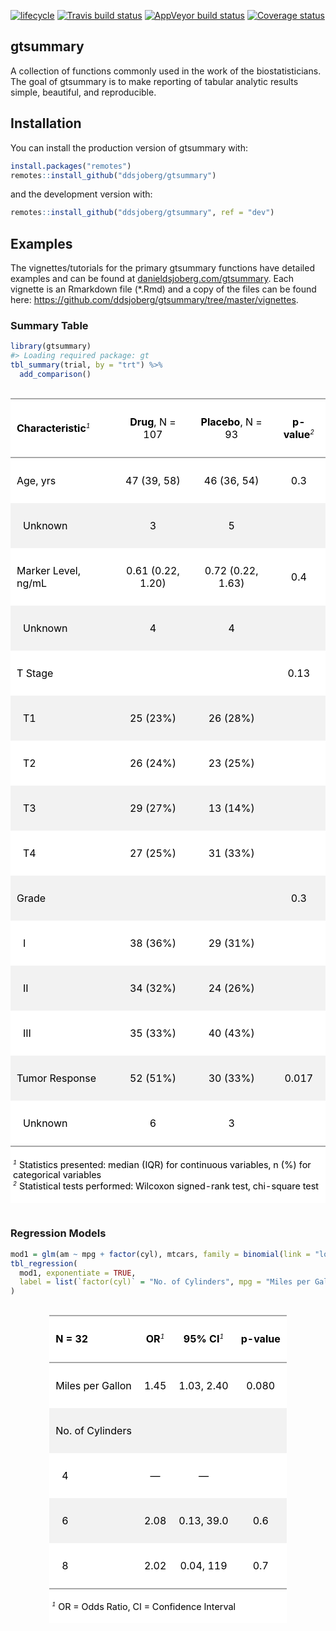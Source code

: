 
<!-- README.md is generated from README.Rmd. Please edit that file -->

[![lifecycle](https://img.shields.io/badge/lifecycle-experimental-orange.svg)](https://www.tidyverse.org/lifecycle/#experimental)
[![Travis build
status](https://travis-ci.org/ddsjoberg/gtsummary.svg?branch=master)](https://travis-ci.org/ddsjoberg/gtsummary)
[![AppVeyor build
status](https://ci.appveyor.com/api/projects/status/github/ddsjoberg/gtsummary?branch=master&svg=true)](https://ci.appveyor.com/project/ddsjoberg/gtsummary)
[![Coverage
status](https://codecov.io/gh/ddsjoberg/gtsummary/branch/master/graph/badge.svg)](https://codecov.io/github/ddsjoberg/gtsummary?branch=master)

## gtsummary

A collection of functions commonly used in the work of the
biostatisticians. The goal of gtsummary is to make reporting of tabular
analytic results simple, beautiful, and
reproducible.  
<!-- Update the list of contributors from the git shell `git shortlog -s -n` -->

## Installation

You can install the production version of gtsummary with:

``` r
install.packages("remotes")
remotes::install_github("ddsjoberg/gtsummary")
```

and the development version with:

``` r
remotes::install_github("ddsjoberg/gtsummary", ref = "dev")
```

## Examples

The vignettes/tutorials for the primary gtsummary functions have
detailed examples and can be found at
[danieldsjoberg.com/gtsummary](http://www.danieldsjoberg.com/gtsummary).
Each vignette is an Rmarkdown file (\*.Rmd) and a copy of the files can
be found here:
<https://github.com/ddsjoberg/gtsummary/tree/master/vignettes>.

### Summary Table

``` r
library(gtsummary)
#> Loading required package: gt
tbl_summary(trial, by = "trt") %>% 
  add_comparison() 
```

<!--html_preserve-->

<style>html {
  font-family: -apple-system, BlinkMacSystemFont, 'Segoe UI', Roboto, Oxygen, Ubuntu, Cantarell, 'Helvetica Neue', 'Fira Sans', 'Droid Sans', Arial, sans-serif;
}

#xcjnhjqggs .gt_table {
  display: table;
  border-collapse: collapse;
  margin-left: auto;
  margin-right: auto;
  color: #000000;
  font-size: 16px;
  background-color: #FFFFFF;
  /* table.background.color */
  width: auto;
  /* table.width */
  border-top-style: solid;
  /* table.border.top.style */
  border-top-width: 2px;
  /* table.border.top.width */
  border-top-color: #A8A8A8;
  /* table.border.top.color */
}

#xcjnhjqggs .gt_heading {
  background-color: #FFFFFF;
  /* heading.background.color */
  border-bottom-color: #FFFFFF;
}

#xcjnhjqggs .gt_title {
  color: #000000;
  font-size: 125%;
  /* heading.title.font.size */
  padding-top: 4px;
  /* heading.top.padding */
  padding-bottom: 1px;
  border-bottom-color: #FFFFFF;
  border-bottom-width: 0;
}

#xcjnhjqggs .gt_subtitle {
  color: #000000;
  font-size: 85%;
  /* heading.subtitle.font.size */
  padding-top: 1px;
  padding-bottom: 4px;
  /* heading.bottom.padding */
  border-top-color: #FFFFFF;
  border-top-width: 0;
}

#xcjnhjqggs .gt_bottom_border {
  border-bottom-style: solid;
  /* heading.border.bottom.style */
  border-bottom-width: 2px;
  /* heading.border.bottom.width */
  border-bottom-color: #A8A8A8;
  /* heading.border.bottom.color */
}

#xcjnhjqggs .gt_column_spanner {
  border-bottom-style: solid;
  border-bottom-width: 2px;
  border-bottom-color: #A8A8A8;
  padding-top: 4px;
  padding-bottom: 4px;
}

#xcjnhjqggs .gt_col_heading {
  color: #000000;
  background-color: #FFFFFF;
  /* column_labels.background.color */
  font-size: 16px;
  /* column_labels.font.size */
  font-weight: initial;
  /* column_labels.font.weight */
  vertical-align: middle;
  padding: 10px;
  margin: 10px;
}

#xcjnhjqggs .gt_sep_right {
  border-right: 5px solid #FFFFFF;
}

#xcjnhjqggs .gt_group_heading {
  padding: 8px;
  color: #000000;
  background-color: #FFFFFF;
  /* stub_group.background.color */
  font-size: 16px;
  /* stub_group.font.size */
  font-weight: initial;
  /* stub_group.font.weight */
  border-top-style: solid;
  /* stub_group.border.top.style */
  border-top-width: 2px;
  /* stub_group.border.top.width */
  border-top-color: #A8A8A8;
  /* stub_group.border.top.color */
  border-bottom-style: solid;
  /* stub_group.border.bottom.style */
  border-bottom-width: 2px;
  /* stub_group.border.bottom.width */
  border-bottom-color: #A8A8A8;
  /* stub_group.border.bottom.color */
  vertical-align: middle;
}

#xcjnhjqggs .gt_empty_group_heading {
  padding: 0.5px;
  color: #000000;
  background-color: #FFFFFF;
  /* stub_group.background.color */
  font-size: 16px;
  /* stub_group.font.size */
  font-weight: initial;
  /* stub_group.font.weight */
  border-top-style: solid;
  /* stub_group.border.top.style */
  border-top-width: 2px;
  /* stub_group.border.top.width */
  border-top-color: #A8A8A8;
  /* stub_group.border.top.color */
  border-bottom-style: solid;
  /* stub_group.border.bottom.style */
  border-bottom-width: 2px;
  /* stub_group.border.bottom.width */
  border-bottom-color: #A8A8A8;
  /* stub_group.border.bottom.color */
  vertical-align: middle;
}

#xcjnhjqggs .gt_striped {
  background-color: #f2f2f2;
}

#xcjnhjqggs .gt_row {
  padding: 10px;
  /* row.padding */
  margin: 10px;
  vertical-align: middle;
}

#xcjnhjqggs .gt_stub {
  border-right-style: solid;
  border-right-width: 2px;
  border-right-color: #A8A8A8;
  padding-left: 12px;
}

#xcjnhjqggs .gt_stub.gt_row {
  background-color: #FFFFFF;
}

#xcjnhjqggs .gt_summary_row {
  background-color: #FFFFFF;
  /* summary_row.background.color */
  padding: 6px;
  /* summary_row.padding */
  text-transform: inherit;
  /* summary_row.text_transform */
}

#xcjnhjqggs .gt_first_summary_row {
  border-top-style: solid;
  border-top-width: 2px;
  border-top-color: #A8A8A8;
}

#xcjnhjqggs .gt_table_body {
  border-top-style: solid;
  /* field.border.top.style */
  border-top-width: 2px;
  /* field.border.top.width */
  border-top-color: #A8A8A8;
  /* field.border.top.color */
  border-bottom-style: solid;
  /* field.border.bottom.style */
  border-bottom-width: 2px;
  /* field.border.bottom.width */
  border-bottom-color: #A8A8A8;
  /* field.border.bottom.color */
}

#xcjnhjqggs .gt_footnote {
  font-size: 90%;
  /* footnote.font.size */
  padding: 4px;
  /* footnote.padding */
}

#xcjnhjqggs .gt_sourcenote {
  font-size: 90%;
  /* sourcenote.font.size */
  padding: 4px;
  /* sourcenote.padding */
}

#xcjnhjqggs .gt_center {
  text-align: center;
}

#xcjnhjqggs .gt_left {
  text-align: left;
}

#xcjnhjqggs .gt_right {
  text-align: right;
  font-variant-numeric: tabular-nums;
}

#xcjnhjqggs .gt_font_normal {
  font-weight: normal;
}

#xcjnhjqggs .gt_font_bold {
  font-weight: bold;
}

#xcjnhjqggs .gt_font_italic {
  font-style: italic;
}

#xcjnhjqggs .gt_super {
  font-size: 65%;
}

#xcjnhjqggs .gt_footnote_glyph {
  font-style: italic;
  font-size: 65%;
}
</style>

<div id="xcjnhjqggs" style="overflow-x:auto;">

<!--gt table start-->

<table class="gt_table">

<tr>

<th class="gt_col_heading gt_left" rowspan="1" colspan="1">

<strong>Characteristic</strong><sup class='gt_footnote_glyph'>1</sup>

</th>

<th class="gt_col_heading gt_center" rowspan="1" colspan="1">

<strong>Drug</strong>, N = 107

</th>

<th class="gt_col_heading gt_center" rowspan="1" colspan="1">

<strong>Placebo</strong>, N = 93

</th>

<th class="gt_col_heading gt_center" rowspan="1" colspan="1">

<strong>p-value</strong><sup class='gt_footnote_glyph'>2</sup>

</th>

</tr>

<tbody class="gt_table_body">

<tr>

<td class="gt_row gt_left">

Age, yrs

</td>

<td class="gt_row gt_center">

47 (39, 58)

</td>

<td class="gt_row gt_center">

46 (36,
54)

</td>

<td class="gt_row gt_center">

0.3

</td>

</tr>

<tr>

<td class="gt_row gt_left gt_striped" style="text-align:left;text-indent:10px;">

Unknown

</td>

<td class="gt_row gt_center gt_striped">

3

</td>

<td class="gt_row gt_center gt_striped">

5

</td>

<td class="gt_row gt_center gt_striped">

</td>

</tr>

<tr>

<td class="gt_row gt_left">

Marker Level, ng/mL

</td>

<td class="gt_row gt_center">

0.61 (0.22, 1.20)

</td>

<td class="gt_row gt_center">

0.72 (0.22,
1.63)

</td>

<td class="gt_row gt_center">

0.4

</td>

</tr>

<tr>

<td class="gt_row gt_left gt_striped" style="text-align:left;text-indent:10px;">

Unknown

</td>

<td class="gt_row gt_center gt_striped">

4

</td>

<td class="gt_row gt_center gt_striped">

4

</td>

<td class="gt_row gt_center gt_striped">

</td>

</tr>

<tr>

<td class="gt_row gt_left">

T
Stage

</td>

<td class="gt_row gt_center">

</td>

<td class="gt_row gt_center">

</td>

<td class="gt_row gt_center">

0.13

</td>

</tr>

<tr>

<td class="gt_row gt_left gt_striped" style="text-align:left;text-indent:10px;">

T1

</td>

<td class="gt_row gt_center gt_striped">

25 (23%)

</td>

<td class="gt_row gt_center gt_striped">

26 (28%)

</td>

<td class="gt_row gt_center gt_striped">

</td>

</tr>

<tr>

<td class="gt_row gt_left" style="text-align:left;text-indent:10px;">

T2

</td>

<td class="gt_row gt_center">

26 (24%)

</td>

<td class="gt_row gt_center">

23
(25%)

</td>

<td class="gt_row gt_center">

</td>

</tr>

<tr>

<td class="gt_row gt_left gt_striped" style="text-align:left;text-indent:10px;">

T3

</td>

<td class="gt_row gt_center gt_striped">

29 (27%)

</td>

<td class="gt_row gt_center gt_striped">

13 (14%)

</td>

<td class="gt_row gt_center gt_striped">

</td>

</tr>

<tr>

<td class="gt_row gt_left" style="text-align:left;text-indent:10px;">

T4

</td>

<td class="gt_row gt_center">

27 (25%)

</td>

<td class="gt_row gt_center">

31 (33%)

</td>

<td class="gt_row gt_center">

</td>

</tr>

<tr>

<td class="gt_row gt_left gt_striped">

Grade

</td>

<td class="gt_row gt_center gt_striped">

</td>

<td class="gt_row gt_center gt_striped">

</td>

<td class="gt_row gt_center gt_striped">

0.3

</td>

</tr>

<tr>

<td class="gt_row gt_left" style="text-align:left;text-indent:10px;">

I

</td>

<td class="gt_row gt_center">

38 (36%)

</td>

<td class="gt_row gt_center">

29
(31%)

</td>

<td class="gt_row gt_center">

</td>

</tr>

<tr>

<td class="gt_row gt_left gt_striped" style="text-align:left;text-indent:10px;">

II

</td>

<td class="gt_row gt_center gt_striped">

34 (32%)

</td>

<td class="gt_row gt_center gt_striped">

24 (26%)

</td>

<td class="gt_row gt_center gt_striped">

</td>

</tr>

<tr>

<td class="gt_row gt_left" style="text-align:left;text-indent:10px;">

III

</td>

<td class="gt_row gt_center">

35 (33%)

</td>

<td class="gt_row gt_center">

40 (43%)

</td>

<td class="gt_row gt_center">

</td>

</tr>

<tr>

<td class="gt_row gt_left gt_striped">

Tumor Response

</td>

<td class="gt_row gt_center gt_striped">

52 (51%)

</td>

<td class="gt_row gt_center gt_striped">

30 (33%)

</td>

<td class="gt_row gt_center gt_striped">

0.017

</td>

</tr>

<tr>

<td class="gt_row gt_left" style="text-align:left;text-indent:10px;">

Unknown

</td>

<td class="gt_row gt_center">

6

</td>

<td class="gt_row gt_center">

3

</td>

<td class="gt_row gt_center">

</td>

</tr>

</tbody>

<tfoot>

<tr>

<td colspan="4" class="gt_footnote">

<sup class='gt_footnote_glyph'><em>1</em></sup> Statistics presented:
median (IQR) for continuous variables, n (%) for categorical
variables<br /><sup class='gt_footnote_glyph'><em>2</em></sup>
Statistical tests performed: Wilcoxon signed-rank test, chi-square
test

</td>

</tr>

</tfoot>

</table>

<!--gt table end-->

</div>

<!--/html_preserve-->

### Regression Models

``` r
mod1 = glm(am ~ mpg + factor(cyl), mtcars, family = binomial(link = "logit"))
tbl_regression(
  mod1, exponentiate = TRUE, 
  label = list(`factor(cyl)` = "No. of Cylinders", mpg = "Miles per Gallon")
)
```

<!--html_preserve-->

<style>html {
  font-family: -apple-system, BlinkMacSystemFont, 'Segoe UI', Roboto, Oxygen, Ubuntu, Cantarell, 'Helvetica Neue', 'Fira Sans', 'Droid Sans', Arial, sans-serif;
}

#kfthzkfrfn .gt_table {
  display: table;
  border-collapse: collapse;
  margin-left: auto;
  margin-right: auto;
  color: #000000;
  font-size: 16px;
  background-color: #FFFFFF;
  /* table.background.color */
  width: auto;
  /* table.width */
  border-top-style: solid;
  /* table.border.top.style */
  border-top-width: 2px;
  /* table.border.top.width */
  border-top-color: #A8A8A8;
  /* table.border.top.color */
}

#kfthzkfrfn .gt_heading {
  background-color: #FFFFFF;
  /* heading.background.color */
  border-bottom-color: #FFFFFF;
}

#kfthzkfrfn .gt_title {
  color: #000000;
  font-size: 125%;
  /* heading.title.font.size */
  padding-top: 4px;
  /* heading.top.padding */
  padding-bottom: 1px;
  border-bottom-color: #FFFFFF;
  border-bottom-width: 0;
}

#kfthzkfrfn .gt_subtitle {
  color: #000000;
  font-size: 85%;
  /* heading.subtitle.font.size */
  padding-top: 1px;
  padding-bottom: 4px;
  /* heading.bottom.padding */
  border-top-color: #FFFFFF;
  border-top-width: 0;
}

#kfthzkfrfn .gt_bottom_border {
  border-bottom-style: solid;
  /* heading.border.bottom.style */
  border-bottom-width: 2px;
  /* heading.border.bottom.width */
  border-bottom-color: #A8A8A8;
  /* heading.border.bottom.color */
}

#kfthzkfrfn .gt_column_spanner {
  border-bottom-style: solid;
  border-bottom-width: 2px;
  border-bottom-color: #A8A8A8;
  padding-top: 4px;
  padding-bottom: 4px;
}

#kfthzkfrfn .gt_col_heading {
  color: #000000;
  background-color: #FFFFFF;
  /* column_labels.background.color */
  font-size: 16px;
  /* column_labels.font.size */
  font-weight: initial;
  /* column_labels.font.weight */
  vertical-align: middle;
  padding: 10px;
  margin: 10px;
}

#kfthzkfrfn .gt_sep_right {
  border-right: 5px solid #FFFFFF;
}

#kfthzkfrfn .gt_group_heading {
  padding: 8px;
  color: #000000;
  background-color: #FFFFFF;
  /* stub_group.background.color */
  font-size: 16px;
  /* stub_group.font.size */
  font-weight: initial;
  /* stub_group.font.weight */
  border-top-style: solid;
  /* stub_group.border.top.style */
  border-top-width: 2px;
  /* stub_group.border.top.width */
  border-top-color: #A8A8A8;
  /* stub_group.border.top.color */
  border-bottom-style: solid;
  /* stub_group.border.bottom.style */
  border-bottom-width: 2px;
  /* stub_group.border.bottom.width */
  border-bottom-color: #A8A8A8;
  /* stub_group.border.bottom.color */
  vertical-align: middle;
}

#kfthzkfrfn .gt_empty_group_heading {
  padding: 0.5px;
  color: #000000;
  background-color: #FFFFFF;
  /* stub_group.background.color */
  font-size: 16px;
  /* stub_group.font.size */
  font-weight: initial;
  /* stub_group.font.weight */
  border-top-style: solid;
  /* stub_group.border.top.style */
  border-top-width: 2px;
  /* stub_group.border.top.width */
  border-top-color: #A8A8A8;
  /* stub_group.border.top.color */
  border-bottom-style: solid;
  /* stub_group.border.bottom.style */
  border-bottom-width: 2px;
  /* stub_group.border.bottom.width */
  border-bottom-color: #A8A8A8;
  /* stub_group.border.bottom.color */
  vertical-align: middle;
}

#kfthzkfrfn .gt_striped {
  background-color: #f2f2f2;
}

#kfthzkfrfn .gt_row {
  padding: 10px;
  /* row.padding */
  margin: 10px;
  vertical-align: middle;
}

#kfthzkfrfn .gt_stub {
  border-right-style: solid;
  border-right-width: 2px;
  border-right-color: #A8A8A8;
  padding-left: 12px;
}

#kfthzkfrfn .gt_stub.gt_row {
  background-color: #FFFFFF;
}

#kfthzkfrfn .gt_summary_row {
  background-color: #FFFFFF;
  /* summary_row.background.color */
  padding: 6px;
  /* summary_row.padding */
  text-transform: inherit;
  /* summary_row.text_transform */
}

#kfthzkfrfn .gt_first_summary_row {
  border-top-style: solid;
  border-top-width: 2px;
  border-top-color: #A8A8A8;
}

#kfthzkfrfn .gt_table_body {
  border-top-style: solid;
  /* field.border.top.style */
  border-top-width: 2px;
  /* field.border.top.width */
  border-top-color: #A8A8A8;
  /* field.border.top.color */
  border-bottom-style: solid;
  /* field.border.bottom.style */
  border-bottom-width: 2px;
  /* field.border.bottom.width */
  border-bottom-color: #A8A8A8;
  /* field.border.bottom.color */
}

#kfthzkfrfn .gt_footnote {
  font-size: 90%;
  /* footnote.font.size */
  padding: 4px;
  /* footnote.padding */
}

#kfthzkfrfn .gt_sourcenote {
  font-size: 90%;
  /* sourcenote.font.size */
  padding: 4px;
  /* sourcenote.padding */
}

#kfthzkfrfn .gt_center {
  text-align: center;
}

#kfthzkfrfn .gt_left {
  text-align: left;
}

#kfthzkfrfn .gt_right {
  text-align: right;
  font-variant-numeric: tabular-nums;
}

#kfthzkfrfn .gt_font_normal {
  font-weight: normal;
}

#kfthzkfrfn .gt_font_bold {
  font-weight: bold;
}

#kfthzkfrfn .gt_font_italic {
  font-style: italic;
}

#kfthzkfrfn .gt_super {
  font-size: 65%;
}

#kfthzkfrfn .gt_footnote_glyph {
  font-style: italic;
  font-size: 65%;
}
</style>

<div id="kfthzkfrfn" style="overflow-x:auto;">

<!--gt table start-->

<table class="gt_table">

<tr>

<th class="gt_col_heading gt_left" rowspan="1" colspan="1">

<strong>N = 32</strong>

</th>

<th class="gt_col_heading gt_center" rowspan="1" colspan="1">

<strong>OR</strong><sup class='gt_footnote_glyph'>1</sup>

</th>

<th class="gt_col_heading gt_center" rowspan="1" colspan="1">

<strong>95% CI</strong><sup class='gt_footnote_glyph'>1</sup>

</th>

<th class="gt_col_heading gt_center" rowspan="1" colspan="1">

<strong>p-value</strong>

</th>

</tr>

<tbody class="gt_table_body">

<tr>

<td class="gt_row gt_left">

Miles per Gallon

</td>

<td class="gt_row gt_center">

1.45

</td>

<td class="gt_row gt_center">

1.03, 2.40

</td>

<td class="gt_row gt_center">

0.080

</td>

</tr>

<tr>

<td class="gt_row gt_left gt_striped">

No. of
Cylinders

</td>

<td class="gt_row gt_center gt_striped">

</td>

<td class="gt_row gt_center gt_striped">

</td>

<td class="gt_row gt_center gt_striped">

</td>

</tr>

<tr>

<td class="gt_row gt_left" style="text-align:left;text-indent:10px;">

4

</td>

<td class="gt_row gt_center">

—

</td>

<td class="gt_row gt_center">

—

</td>

<td class="gt_row gt_center">

</td>

</tr>

<tr>

<td class="gt_row gt_left gt_striped" style="text-align:left;text-indent:10px;">

6

</td>

<td class="gt_row gt_center gt_striped">

2.08

</td>

<td class="gt_row gt_center gt_striped">

0.13, 39.0

</td>

<td class="gt_row gt_center gt_striped">

0.6

</td>

</tr>

<tr>

<td class="gt_row gt_left" style="text-align:left;text-indent:10px;">

8

</td>

<td class="gt_row gt_center">

2.02

</td>

<td class="gt_row gt_center">

0.04, 119

</td>

<td class="gt_row gt_center">

0.7

</td>

</tr>

</tbody>

<tfoot>

<tr>

<td colspan="4" class="gt_footnote">

<sup class='gt_footnote_glyph'><em>1</em></sup> OR = Odds Ratio, CI =
Confidence Interval

</td>

</tr>

</tfoot>

</table>

<!--gt table end-->

</div>

<!--/html_preserve-->
